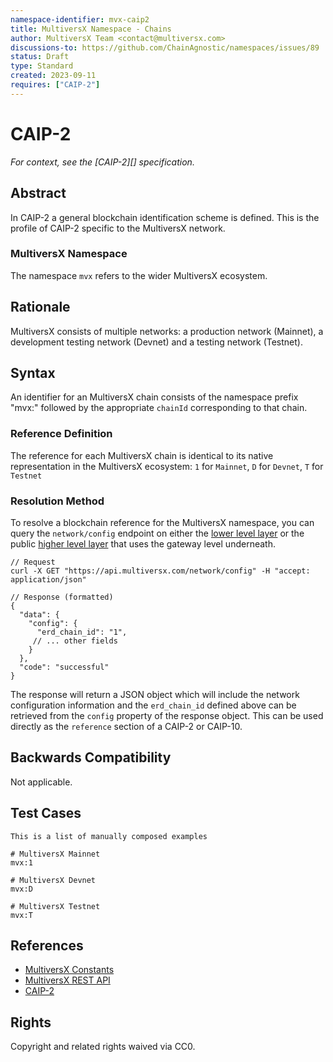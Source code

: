 ```yaml
---
namespace-identifier: mvx-caip2
title: MultiversX Namespace - Chains
author: MultiversX Team <contact@multiversx.com>
discussions-to: https://github.com/ChainAgnostic/namespaces/issues/89
status: Draft
type: Standard
created: 2023-09-11
requires: ["CAIP-2"]
---
```


# CAIP-2

_For context, see the [CAIP-2][] specification._

## Abstract

In CAIP-2 a general blockchain identification scheme is defined. This is the
profile of CAIP-2 specific to the MultiversX network.

### MultiversX Namespace

The namespace `mvx` refers to the wider MultiversX ecosystem.

## Rationale

MultiversX consists of multiple networks: a production network (Mainnet), a development testing network (Devnet)
and a testing network (Testnet).

## Syntax

An identifier for an MultiversX chain consists of the namespace prefix "mvx:"
followed by the appropriate `chainId` corresponding to that chain.

### Reference Definition

The reference for each MultiversX chain is identical to its native representation in the MultiversX ecosystem:
`1` for `Mainnet`, `D` for `Devnet`, `T` for `Testnet`

### Resolution Method

To resolve a blockchain reference for the MultiversX namespace, you can query the `network/config` endpoint on either the [lower level layer](https://gateway.multiversx.com) or the public [higher level layer](https://api.multiversx.com) that uses the gateway level underneath.

```jsonc
// Request
curl -X GET "https://api.multiversx.com/network/config" -H "accept: application/json"

// Response (formatted)
{
  "data": {
    "config": {
      "erd_chain_id": "1",
     // ... other fields
    }
  },
  "code": "successful"
}
```

The response will return a JSON object which will include the network configuration information and
the `erd_chain_id` defined above can be retrieved from the `config` property of the
response object.
This can be used directly as the `reference` section of a CAIP-2 or CAIP-10.

## Backwards Compatibility

Not applicable.

## Test Cases

```
This is a list of manually composed examples

# MultiversX Mainnet
mvx:1

# MultiversX Devnet
mvx:D

# MultiversX Testnet
mvx:T
```

## References

- [MultiversX Constants](https://docs.multiversx.com/developers/constants)
- [MultiversX REST API](https://docs.multiversx.com/sdk-and-tools/rest-api)
- [CAIP-2](https://github.com/ChainAgnostic/CAIPs/blob/master/CAIPs/caip-2.md)

## Rights

Copyright and related rights waived via CC0.
